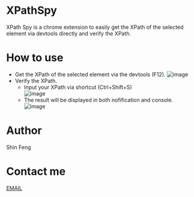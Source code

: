 XPathSpy
========

XPath Spy is a chrome extension to easily get the XPath of the selected element via devtools directly and verify the XPath.

# How to use
* Get the XPath of the selected element via the devtools (F12).
![image](https://github.com/ShinFK/XPathSpy/tree/master/screenshots/get_xpath.jpg)
* Verify the XPath.<br />
	* Input your XPath via shortcut (Ctrl+Shift+S)<br />
	![image](https://github.com/ShinFK/XPathSpy/tree/master/screenshots/verify_xpath_shortcut.jpg)
	* The result will be displayed in both nofification and console.<br />
	![image](https://github.com/ShinFK/XPathSpy/tree/master/screenshots/verify_xpath_notification_and_console.jpg)

# Author
Shin Feng

# Contact me
[EMAIL](shin.f.kan@gmail.com)

